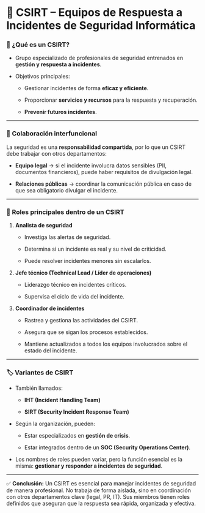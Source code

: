 
# 📌 CSIRT – Equipos de Respuesta a Incidentes de Seguridad Informática

### 🔎 ¿Qué es un CSIRT?

- Grupo especializado de profesionales de seguridad entrenados en **gestión y respuesta a incidentes**.
    
- Objetivos principales:
    
    - Gestionar incidentes de forma **eficaz y eficiente**.
        
    - Proporcionar **servicios y recursos** para la respuesta y recuperación.
        
    - **Prevenir futuros incidentes**.
        

---

### 🤝 Colaboración interfuncional

La seguridad es una **responsabilidad compartida**, por lo que un CSIRT debe trabajar con otros departamentos:

- **Equipo legal** → si el incidente involucra datos sensibles (PII, documentos financieros), puede haber requisitos de divulgación legal.
    
- **Relaciones públicas** → coordinar la comunicación pública en caso de que sea obligatorio divulgar el incidente.
    

---

### 👤 Roles principales dentro de un CSIRT

1. **Analista de seguridad**
    
    - Investiga las alertas de seguridad.
        
    - Determina si un incidente es real y su nivel de criticidad.
        
    - Puede resolver incidentes menores sin escalarlos.
        
2. **Jefe técnico (Technical Lead / Líder de operaciones)**
    
    - Liderazgo técnico en incidentes críticos.
        
    - Supervisa el ciclo de vida del incidente.
        
3. **Coordinador de incidentes**
    
    - Rastrea y gestiona las actividades del CSIRT.
        
    - Asegura que se sigan los procesos establecidos.
        
    - Mantiene actualizados a todos los equipos involucrados sobre el estado del incidente.
        

---

### 🏷️ Variantes de CSIRT

- También llamados:
    
    - **IHT (Incident Handling Team)**
        
    - **SIRT (Security Incident Response Team)**
        
- Según la organización, pueden:
    
    - Estar especializados en **gestión de crisis**.
        
    - Estar integrados dentro de un **SOC (Security Operations Center)**.
        
- Los nombres de roles pueden variar, pero la función esencial es la misma: **gestionar y responder a incidentes de seguridad**.
    

---

✅ **Conclusión:** Un CSIRT es esencial para manejar incidentes de seguridad de manera profesional. No trabaja de forma aislada, sino en coordinación con otros departamentos clave (legal, PR, IT). Sus miembros tienen roles definidos que aseguran que la respuesta sea rápida, organizada y efectiva.
